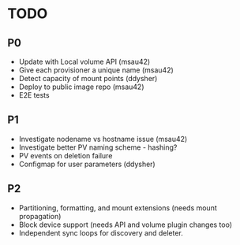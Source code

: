 # TODO

## P0
* Update with Local volume API (msau42)
* Give each provisioner a unique name (msau42)
* Detect capacity of mount points (ddysher)
* Deploy to public image repo (msau42)
* E2E tests

## P1
* Investigate nodename vs hostname issue (msau42)
* Investigate better PV naming scheme - hashing?
* PV events on deletion failure
* Configmap for user parameters (ddysher)

## P2
* Partitioning, formatting, and mount extensions (needs mount propagation)
* Block device support (needs API and volume plugin changes too)
* Independent sync loops for discovery and deleter.
